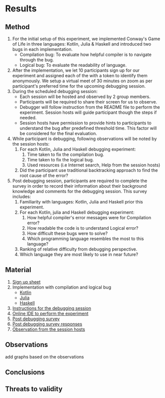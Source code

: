 # Results

## Method

1. For the initial setup of this experiment, we implemented Conway's Game of Life in three languages: Kotlin, Julia & Haskell and introduced two bugs in each implementation.
   - Compilation bug: To evaluate how helpful compiler is to navigate through the bug.
   - Logical bug: To evaluate the readability of language.
2. After the implementation, we let 10 participants sign up for our experiment and assigned each of the with a token to identify them anonymously. We setup a virtual meet of 30 minutes on zoom as per participant's preferred time for the upcoming debugging session.
3. During the scheduled debugging session:
   - Each session will be hosted and observed by 2 group members.
   - Participants will be required to share their screen for us to observe.
   - Debugger will follow instruction from the README file to perform the experiment. Session hosts will guide participant though the steps if needed.
   - Session hosts have permission to provide hints to participants to understand the bug after predefined threshold time. This factor will be considered for the final evaluation.
4. While participant is debugging, following observations will be noted by the session hosts:
   1. For each Kotlin, Julia and Haskell debugging experiment:
      1. Time taken to fix the compilation bug.
      2. Time taken to fix the logical bug.
      3. Used resources (i.e Internet search, Help from the session hosts)
   2. Did the participant use traditional backtracking approach to find the root cause of the error?
5. Post debugging session, participants are required to complete the survey in order to record their information about their background knowledge and comments for the debugging session. This survey includes:
   1. Familiarity with languages: Kotlin, Julia and Haskell prior this experiment.
   2. For each Kotlin, julia and Haskell debugging experiment:
      1. How helpful compiler's error messages were for Compilation error?
      2. How readable the code is to understand Logical error?
      3. How difficult these bugs were to solve?
      4. Which programming language resembles the most to this language?
   3. Ranking of relative difficulty from debugging perspective.
   4. Which language they are most likely to use in near future?

## Material
1. [Sign up sheet](https://docs.google.com/spreadsheets/d/1BKcw3SPB2JIysBe6Kw6mkylA_3Ja0o-eQ5TmNMgAZww/edit#gid=0)
2. Implementation with compilation and logical bug
   - [Kotlin](code/kotlin/GOL.kt)
   - [Julia](code/julia/GOL.jl)
   - [Haskell](code/haskell/GOL.hs)
3. [Instructions for the debugging session](https://github.com/urvishvasani/HW_2_3_Game_of_Life#how-to-run)
4. [Online IDE to perform the experiment](https://repl.it/github/urvishvasani/HW_2_3_Game_of_Life)
5. [Post debugging survey](https://docs.google.com/forms/d/e/1FAIpQLSeqIzBdJArD6M2HLxb0OIcmEGPh17jvUO845rWSREaaegU3qQ/closedform)
6. [Post debugging survey responses](https://docs.google.com/spreadsheets/d/1hthxqCVm0Dbk5fdAo-5iRvSGBeUH_mGzRias4YtLCZo/edit?usp=sharing)
7. [Observation from the session hosts](https://docs.google.com/spreadsheets/d/1o9TrwybYMLmB7scy8Pe4eh5sLlc40FrnlNM922uLtZE/edit?usp=sharing)

## Observations
add graphs based on the observations

## Conclusions

## Threats to validity
